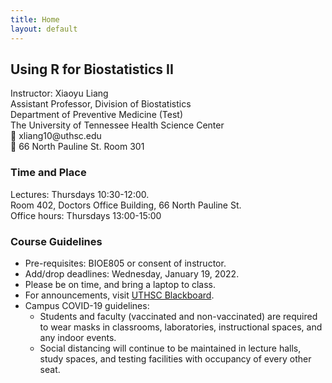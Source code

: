 ```yaml
---
title: Home
layout: default
---
```


## Using R for Biostatistics II

<p class="address">
    Instructor: Xiaoyu Liang
    <br>
    Assistant Professor, Division of Biostatistics
    <br>
    Department of Preventive Medicine (Test)
    <br>
    The University of Tennessee Health Science Center
    <br>
    📧 xliang10@uthsc.edu
    <br>
    💼 66 North Pauline St. Room 301
</p>

<!--{% include figure.html img="uidaho-workshop.jpg" alt="intro image here" caption="Library workshop" width="75%" %}-->
### Time and Place
<p>
    Lectures: Thursdays 10:30-12:00.
    <br>
    Room 402, Doctors Office Building, 66 North Pauline St. 
    <br>
    Office hours: Thursdays 13:00-15:00 
</p>

### Course Guidelines
- Pre-requisites: BIOE805 or consent of instructor.
- Add/drop deadlines: Wednesday, January 19, 2022.
- Please be on time, and bring a laptop to class.
- For announcements, visit [UTHSC Blackboard](https://blackboard.uthsc.edu/).
- Campus COVID-19 guidelines:
  - Students and faculty (vaccinated and non-vaccinated) are required to wear masks in classrooms, laboratories, instructional spaces, and any indoor events.
  - Social distancing will continue to be maintained in lecture halls, study spaces, and testing facilities with occupancy of every other seat.

